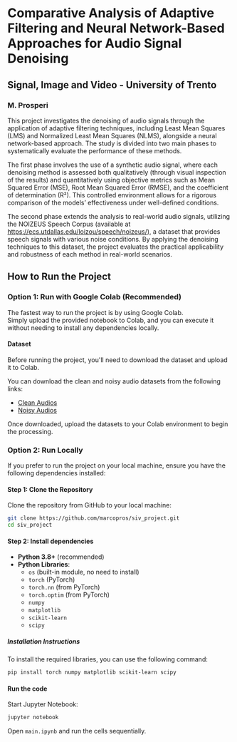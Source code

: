 # Comparative Analysis of Adaptive Filtering and Neural Network-Based Approaches for Audio Signal Denoising
## Signal, Image and Video - University of Trento

### M. Prosperi


This project investigates the denoising of audio signals through the application of adaptive filtering techniques, including Least Mean Squares (LMS) and Normalized Least Mean Squares (NLMS), alongside a neural network-based approach. The study is divided into two main phases to systematically evaluate the performance of these methods.

The first phase involves the use of a synthetic audio signal, where each denoising method is assessed both qualitatively (through visual inspection of the results) and quantitatively using objective metrics such as Mean Squared Error (MSE), Root Mean Squared Error (RMSE), and the coefficient of determination (R²). This controlled environment allows for a rigorous comparison of the models’ effectiveness under well-defined conditions.

The second phase extends the analysis to real-world audio signals, utilizing the NOIZEUS Speech Corpus (available at https://ecs.utdallas.edu/loizou/speech/noizeus/), a dataset that provides speech signals with various noise conditions. By applying the denoising techniques to this dataset, the project evaluates the practical applicability and robustness of each method in real-world scenarios.

## How to Run the Project

### Option 1: Run with Google Colab (Recommended)

The fastest way to run the project is by using Google Colab.  
Simply upload the provided notebook to Colab, and you can execute it without needing to install any dependencies locally. 

#### Dataset

Before running the project, you'll need to download the dataset and upload it to Colab.

You can download the clean and noisy audio datasets from the following links:

- [Clean Audios](https://ecs.utdallas.edu/loizou/speech/noizeus/clean.zip)
- [Noisy Audios](https://ecs.utdallas.edu/loizou/speech/noizeus/train_10dB.zip)

Once downloaded, upload the datasets to your Colab environment to begin the processing.

### Option 2: Run Locally
If you prefer to run the project on your local machine, ensure you have the following dependencies installed:

#### Step 1: Clone the Repository
Clone the repository from GitHub to your local machine:
```bash
git clone https://github.com/marcopros/siv_project.git
cd siv_project
```

#### Step 2: Install dependencies
- **Python 3.8+** (recommended)
- **Python Libraries**:
  - `os` (built-in module, no need to install)
  - `torch` (PyTorch)
  - `torch.nn` (from PyTorch)
  - `torch.optim` (from PyTorch)
  - `numpy` 
  - `matplotlib`
  - `scikit-learn`
  - `scipy`

##### Installation Instructions
To install the required libraries, you can use the following command:
```bash
pip install torch numpy matplotlib scikit-learn scipy
```
#### Run the code
Start Jupyter Notebook:
```bash
jupyter notebook
```
Open `main.ipynb` and run the cells sequentially.